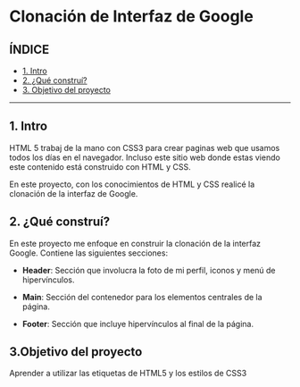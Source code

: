 # Clonación de Interfaz de Google

## ÍNDICE

* [1. Intro](#)
* [2. ¿Qué construí?](#)
* [3. Objetivo del proyecto](#)

****

## 1. Intro
HTML 5 trabaj de la mano con CSS3 para crear paginas web que usamos todos los días en el navegador. Incluso este sitio web donde estas viendo este contenido está construido con HTML y CSS.

En este proyecto, con los conocimientos de HTML y CSS realicé la clonación de la interfaz de Google.


## 2. ¿Qué construí?
En este proyecto me enfoque en construir la clonación de la interfaz Google. Contiene las siguientes secciones:

* **Header**: Sección que involucra la foto de mi perfil, iconos y menú de hipervínculos.

* **Main**: Sección del contenedor para los elementos centrales de la página.

* **Footer**: Sección que incluye hipervínculos al final de la página.


## 3.Objetivo del proyecto
Aprender a utilizar las etiquetas de HTML5 y los estilos de CSS3
